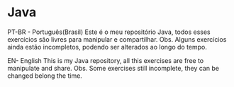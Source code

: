 # Java
PT-BR - Português(Brasil)
Este é o meu repositório 
Java, todos esses exercícios são livres para manipular
e compartilhar.
Obs. Alguns exercícios ainda estão incompletos, 
podendo ser alterados ao longo do tempo.

EN- English
This is my Java repository, all this exercises are free to manipulate
and share.
Obs. Some exercises still incomplete, they can
be changed belong the time.
